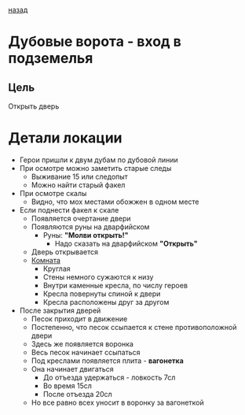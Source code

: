 [назад](/index.md)
# Дубовые ворота - вход в подземелья

## Цель
Открыть дверь

# Детали локации

* Герои пришли к двум дубам по дубовой линии
* При осмотре можно заметить старые следы
  * Выживание 15 или следопыт
  * Можно найти старый факел
* При осмотре скалы
  * Видно, что мох местами обожжен в одном месте
* Если поднести факел к скале
  * Появляется очертание двери
  * Появляются руны на дварфийском
    * Руны: **"Молви открыть!"**
      * Надо сказать на дварфийском **"Открыть"**
  * Дверь открывается
  * [Комната](./description.md)
    * Круглая
    * Стены немного сужаются к низу
    * Внутри каменные кресла, по числу героев
    * Кресла повернуты спиной к двери
    * Кресла расположены друг за другом
* После закрытия дверей
  * Песок приходит в движение
  * Постепенно, что песок ссыпается к стене противоположной двери
  * Здесь же появляется воронка
  * Весь песок начинает ссыпаться
  * Под креслами появляется плита - **вагонетка**
  * Она начинает двигаться
    * До отъезда удержаться - ловкость 7сл
    * Во время 15сл
    * После отъезда 20сл
  * Но все равно всех уносит в воронку за вагонеткой
  

